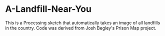 A-Landfill-Near-You
===================

This is a Processing sketch that automatically takes an image of all landfills in the country.  Code was derived from Josh Begley's Prison Map project.
